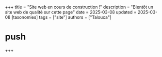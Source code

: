+++
title = "Site web en cours de construction !"
description = "Bientôt un site web de qualité sur cette page"
date = 2025-03-08
updated = 2025-03-08
[taxonomies]
tags = ["site"]
authors = ["Talouca"]
# push
+++
